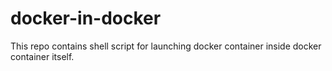 # docker-in-docker
This repo contains shell script for launching docker container inside docker container itself.
